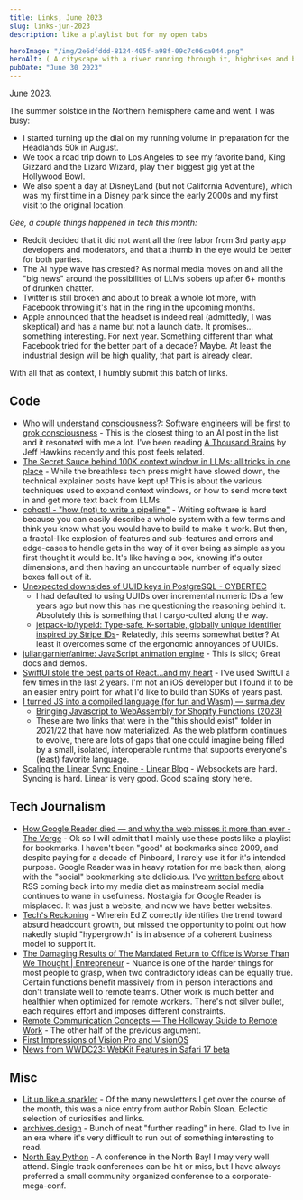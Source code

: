 ```yaml
---
title: Links, June 2023
slug: links-jun-2023
description: like a playlist but for my open tabs

heroImage: "/img/2e6dfddd-8124-405f-a98f-09c7c06ca044.png"
heroAlt: ( A cityscape with a river running through it, highrises and buildings on either side. In the foreground there is a park with people relaxing and children playing. The sky is a deep blue. ) High Detail, Tungsten Color Film. trending on artstation hq deviantart. by artist laurie greasley. — Stable Diffusion v1.5
pubDate: "June 30 2023"
---
```


June 2023.

The summer solstice in the Northern hemisphere came and went. I was busy:
* I started turning up the dial on my running volume in preparation for the Headlands 50k in August.
* We took a road trip down to Los Angeles to see my favorite band, King Gizzard and the Lizard Wizard, play their biggest gig yet at the Hollywood Bowl.
* We also spent a day at DisneyLand (but not California Adventure), which was my first time in a Disney park since the early 2000s and my first visit to the original location.

_Gee, a couple things happened in tech this month:_

* Reddit decided that it did not want all the free labor from 3rd party app developers and moderators, and that a thumb in the eye would be better for both parties.
* The AI hype wave has crested? As normal media moves on and all the "big news" around the possibilities of LLMs sobers up after 6+ months of drunken chatter. 
* Twitter is still broken and about to break a whole lot more, with Facebook throwing it's hat in the ring in the upcoming months.
* Apple announced that the headset is indeed real (admittedly, I was skeptical) and has a name but not a launch date. It promises... something interesting. For next year. Something different than what Facebook tried for the better part of a decade? Maybe. At least the industrial design will be high quality, that part is already clear.

With all that as context, I humbly submit this batch of links.

## Code
* [Who will understand consciousness?: Software engineers will be first to grok consciousness](https://bower.sh/who-will-understand-consciousness) - This is the closest thing to an AI post in the list and it resonated with me a lot. I've been reading [A Thousand Brains](https://worldcat.org/en/title/1275359186) by Jeff Hawkins recently and this post feels related.
* [The Secret Sauce behind 100K context window in LLMs: all tricks in one place](https://blog.gopenai.com/how-to-speed-up-llms-and-use-100k-context-window-all-tricks-in-one-place-ffd40577b4c) - While the breathless tech press might have slowed down, the technical explainer posts have kept up! This is about the various techniques used to expand context windows, or how to send more text in and get more text back from LLMs.
* [cohost! - "how (not) to write a pipeline"](https://cohost.org/tef/post/1764930-how-not-to-write-a) - Writing software is hard because you can easily describe a whole system with a few terms and think you know what you would have to build to make it work. But then, a fractal-like explosion of features and sub-features and errors and edge-cases to handle gets in the way of it ever being as simple as you first thought it would be. It's like having a box, knowing it's outer dimensions, and then having an uncountable number of equally sized boxes fall out of it. 
* [Unexpected downsides of UUID keys in PostgreSQL - CYBERTEC](https://www.cybertec-postgresql.com/en/unexpected-downsides-of-uuid-keys-in-postgresql/)
  * I had defaulted to using UUIDs over incremental numeric IDs a few years ago but now this has me questioning the reasoning behind it. Absolutely this is something that I cargo-culted along the way.
  * [jetpack-io/typeid: Type-safe, K-sortable, globally unique identifier inspired by Stripe IDs](https://github.com/jetpack-io/typeid)- Relatedly, this seems somewhat better? At least it overcomes some of the ergonomic annoyances of UUIDs.
* [juliangarnier/anime: JavaScript animation engine](https://github.com/juliangarnier/anime/) - This is slick; Great docs and demos.
* [SwiftUI stole the best parts of React…and my heart](https://www.mux.com/blog/swiftui-against-react) - I've used SwiftUI a few times in the last 2 years. I'm not an iOS developer but I found it to be an easier entry point for what I'd like to build than SDKs of years past.
* [I turned JS into a compiled language (for fun and Wasm) — surma.dev](https://surma.dev/things/compile-js/index.html)
  * [Bringing Javascript to WebAssembly for Shopify Functions (2023)](https://shopify.engineering/javascript-in-webassembly-for-shopify-functions)
  * These are two links that were in the "this should exist" folder in 2021/22 that have now materialized. As the web platform continues to evolve, there are lots of gaps that one could imagine being filled by a small, isolated, interoperable runtime that supports everyone's (least) favorite language.
* [Scaling the Linear Sync Engine - Linear Blog](https://linear.app/blog/scaling-the-linear-sync-engine) - Websockets are hard. Syncing is hard. Linear is very good. Good scaling story here.

## Tech Journalism
* [How Google Reader died — and why the web misses it more than ever - The Verge](https://www.theverge.com/23778253/google-reader-death-2013-rss-social) - Ok so I will admit that I mainly use these posts like a playlist for bookmarks. I haven't been "good" at bookmarks since 2009, and despite paying for a decade of Pinboard, I rarely use it for it's intended purpose. Google Reader was in heavy rotation for me back then, along with the "social" bookmarking site delicio.us. I've [written before](/writing/links-march-2023#rss) about RSS coming back into my media diet as mainstream social media continues to wane in usefulness. Nostalgia for Google Reader is misplaced. It was just a website, and now we have better websites.
* [Tech's Reckoning](https://wheresyoured.at/p/techs-reckoning) - Wherein Ed Z correctly identifies the trend toward absurd headcount growth, but missed the opportunity to point out how nakedly stupid "hypergrowth" is in absence of a coherent business model to support it.
* [The Damaging Results of The Mandated Return to Office is Worse Than We Thought | Entrepreneur](https://www.entrepreneur.com/growing-a-business/the-damaging-results-of-the-mandated-return-to-office-is/454043) - Nuance is one of the harder things for most people to grasp, when two contradictory ideas can be equally true. Certain functions benefit massively from in person interactions and don't translate well to remote teams. Other work is much better and healthier when optimized for remote workers. There's not silver bullet, each requires effort and imposes different constraints.
* [Remote Communication Concepts — The Holloway Guide to Remote Work](https://www.holloway.com/g/remote-work/sections/remote-communication-concepts) - The other half of the previous argument.
* [First Impressions of Vision Pro and VisionOS](https://daringfireball.net/2023/06/first_impressions_of_vision_pro_and_visionos)
* [News from WWDC23: WebKit Features in Safari 17 beta](https://webkit.org/blog/14205/news-from-wwdc23-webkit-features-in-safari-17-beta/)

## Misc
* [Lit up like a sparkler](https://www.robinsloan.com/newsletters/lit-up-like-a-sparkler/) - Of the many newsletters I get over the course of the month, this was a nice entry from author Robin Sloan. Eclectic selection of curiosities and links.
* [archives.design](https://archives.design/) - Bunch of neat "further reading" in here. Glad to live in an era where it's very difficult to run out of something interesting to read.
* [North Bay Python](https://2023.northbaypython.org/) - A conference in the North Bay! I may very well attend. Single track conferences can be hit or miss, but I have always preferred a small community organized conference to a corporate-mega-conf.